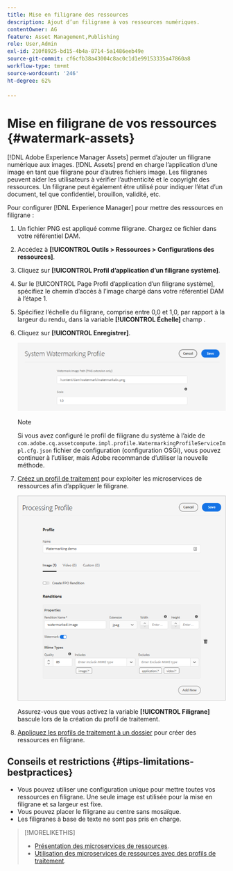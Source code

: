 ```yaml
---
title: Mise en filigrane des ressources
description: Ajout d’un filigrane à vos ressources numériques.
contentOwner: AG
feature: Asset Management,Publishing
role: User,Admin
exl-id: 210f8925-bd15-4b4a-8714-5a1486eeb49e
source-git-commit: cf6cfb38a43004c8ac0c1d1e99153335a47860a8
workflow-type: tm+mt
source-wordcount: '246'
ht-degree: 62%

---
```


# Mise en filigrane de vos ressources {#watermark-assets}

[!DNL Adobe Experience Manager Assets] permet d’ajouter un filigrane numérique aux images. [!DNL Assets] prend en charge l’application d’une image en tant que filigrane pour d’autres fichiers image. Les filigranes peuvent aider les utilisateurs à vérifier l’authenticité et le copyright des ressources. Un filigrane peut également être utilisé pour indiquer l’état d’un document, tel que confidentiel, brouillon, validité, etc.

Pour configurer [!DNL Experience Manager] pour mettre des ressources en filigrane :

1. Un fichier PNG est appliqué comme filigrane. Chargez ce fichier dans votre référentiel DAM.

1. Accédez à **[!UICONTROL Outils > Ressources > Configurations des ressources]**.

1. Cliquez sur **[!UICONTROL Profil d’application d’un filigrane système]**.

1. Sur le [!UICONTROL Page Profil d’application d’un filigrane système], spécifiez le chemin d’accès à l’image chargé dans votre référentiel DAM à l’étape 1.

1. Spécifiez l’échelle du filigrane, comprise entre 0,0 et 1,0, par rapport à la largeur du rendu, dans la variable **[!UICONTROL Échelle]** champ .

1. Cliquez sur **[!UICONTROL Enregistrer]**.

   ![Détecteur de doublons de ressources](assets/system-watermarking-profile.png)

   >[!NOTE]
   >
   >Si vous avez configuré le profil de filigrane du système à l’aide de `com.adobe.cq.assetcompute.impl.profile.WatermarkingProfileServiceImpl.cfg.json` fichier de configuration (configuration OSGi), vous pouvez continuer à l’utiliser, mais Adobe recommande d’utiliser la nouvelle méthode.


1. [Créez un profil de traitement](/help/assets/asset-microservices-configure-and-use.md#create-custom-profile) pour exploiter les microservices de ressources afin d’appliquer le filigrane.

   ![Profil de traitement des ressources pour créer un filigrane](assets/watermark-processing-profile.png)

   Assurez-vous que vous activez la variable **[!UICONTROL Filigrane]** bascule lors de la création du profil de traitement.

1. [Appliquez les profils de traitement à un dossier](/help/assets/asset-microservices-configure-and-use.md#use-profiles) pour créer des ressources en filigrane.

## Conseils et restrictions {#tips-limitations-bestpractices}

* Vous pouvez utiliser une configuration unique pour mettre toutes vos ressources en filigrane. Une seule image est utilisée pour la mise en filigrane et sa largeur est fixe.
* Vous pouvez placer le filigrane au centre sans mosaïque.
* Les filigranes à base de texte ne sont pas pris en charge.

>[!MORELIKETHIS]
>
>* [Présentation des microservices de ressources](/help/assets/asset-microservices-overview.md).
>* [Utilisation des microservices de ressources avec des profils de traitement](/help/assets/asset-microservices-configure-and-use.md).

